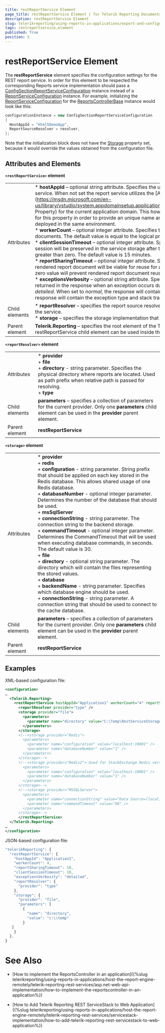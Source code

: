 ```yaml
---
title: restReportService Element
page_title: restReportService Element | for Telerik Reporting Documentation
description: restReportService Element
slug: telerikreporting/using-reports-in-applications/export-and-configure/configure-the-report-engine/restreportservice-element
tags: restreportservice,element
published: True
position: 5
---
```


# restReportService Element



The __restReportService__ element specifies the configuration settings for the REST report service.         In order for this element to be respected the corresponding Reports service implementation should pass a          [ConfigSectionReportServiceConfiguration](/reporting/api/Telerik.Reporting.Services.ConfigSectionReportServiceConfiguration)          instance instead of a          [ReportServiceConfiguration](/reporting/api/Telerik.Reporting.Services.ReportServiceConfiguration)          instance. For example, initializing the           [ReportServiceConfiguration](/reporting/api/Telerik.Reporting.Services.WebApi.ReportsControllerBase#Telerik_Reporting_Services_WebApi_ReportsControllerBase_ReportServiceConfiguration)  for the           [ReportsControllerBase](/reporting/api/Telerik.Reporting.Services.WebApi.ReportsControllerBase)  instance would look like this:       

    
````c#
configurationInstance = new ConfigSectionReportServiceConfiguration
{
  HostAppId = "Html5DemoApp",
  ReportSourceResolver = resolver,
};
````

Note that the initialization block does not have the           [Storage](/reporting/api/Telerik.Reporting.Services.IReportServiceConfiguration#Telerik_Reporting_Services_IReportServiceConfiguration_Storage)  property set, because it would          override the values obtained from the configuration file.       

## Attributes and Elements

__```<restReportService>``` element__ 

|   |   |
| ------ | ------ |
Attributes|* __hostAppId__ – optional string attribute. Specifies the unique constant name of the application hosting the reports service.                     When not set the report service utilizes the  [AppDomainSetup.ApplicationName Property](https://msdn.microsoft.com/en-us/library/vstudio/system.appdomainsetup.applicationname(v=vs.100).aspx">AppDomainSetup.ApplicationName Property) for the current application domain.                     This however is not sufficient for each application setup. Set a value for this property in order to provide an unique name among all apps                     implementing the report service that will be deployed in the same environment.<br/>* __workerCount__ – optional integer attribute. Specifies the count of the worker threads that render report documents.                     The default value is equal to the logical processors available on the server machine.<br/>* __clientSessionTimeout__ – optional integer attribute. Specifies the value in minutes indicating how long a client                     session will be preserved in the service storage after the last interaction from this client. The value must be greater than zero.                     The default value is 15 minutes.<br/>* __reportSharingTimeout__ – optional integer attribute. Specifies the value in minutes indicating how long a rendered report document                     will be viable for reuse for all clients. The value must be greater than or equal to zero.                     A zero value will prevent rendered report document reuse. The default value is zero.<br/>* __exceptionsVerbosity__ – optional string attribute.                     Specifies the verbosity level of the exception information returned in the response when an exception occurs during report rendering.                     The supported values are *normal* and *detailed*.                     When set to *normal*, the response will contain only the exception message.                     When set to *detailed*, the response will contain the exception type and stack trace.                     The default value is *normal*.|
|Child elements|* __reportResolver__ – specifies the report source resolver implementation that will be used for report resolving from the service.<br/>* __storage__ – specifies the storage implementation that will be used for internal storage from the report service.|
|Parent element| __Telerik.Reporting__ – specifies the root element of the Telerik Reporting configuration settings. Only a single restReportService child element can be used inside                 the Telerik.Reporting root element.|

__```<reportResolver>``` element__ 

|   |   |
| ------ | ------ |
Attributes|* __provider__ <br/>   +  __file__ <br/>   +  __directory__ - string parameter. Specifies the physical directory where reports are located.                             Used as path prefix when relative path is passed for resolving.<br/>   +  __type__ |
|Child elements| __parameters__ – specifies a collection of parameters for the current provider. Only one __parameters__ child element can be                 used in the __provider__ parent element.|
|Parent element| __restReportService__ |

__```<storage>``` element__ 

|   |   |
| ------ | ------ |
Attributes|* __provider__ <br/>   +  __redis__ <br/>   +  __configuration__ - string parameter. String prefix that should be applied on each key stored in the Redis database.                             This allows shared usage of one Redis database.<br/>   +  __databaseNumber__ - optional integer parameter. Determines the number of the database that should be used.<br/>   +  __msSqlServer__ <br/>   +  __connectionString__ - string parameter. The connection string to the backend storage.<br/>   +  __commandTimeout__ - optional integer parameter. Determines the CommandTimeout that will be used when executing database commands, in seconds. The default value is 30.<br/>   +  __file__ <br/>   +  __directory__ - optional string parameter. The directory which will contain the files representing the stored values.<br/>   +  __database__ <br/>   +  __backendName__ - string parameter. Specifies which database engine should be used.<br/>   +  __connectionString__ - string parameter. A connection string that should be used to connect to the cache database.|
|Child elements| __parameters__ – specifies a collection of parameters for the current provider. Only one __parameters__ child element can be                 used in the __provider__ parent element.|
|Parent element| __restReportService__ |

## Examples

XML-based configuration file:

    
````xml
<configuration>
…
  <Telerik.Reporting>
    <restReportService hostAppId="Application1" workerCount="4" reportSharingTimeout="10" clientSessionTimeout="10" exceptionsVerbosity="detailed">
      <reportResolver provider="type" />
      <storage provider="file">
        <parameters>
          <parameter name="directory" value="C:\Temp\RestServiceStorage" />
        </parameters>
      </storage>
      <!--<storage provider="Redis">
        <parameters>
          <parameter name="configuration" value="localhost:10001" />
          <parameter name="databaseNumber" value="1" />
        </parameters>
      </storage>-->
      <!--<storage provider="Redis2"> Used for StackExchange.Redis version 2.0+
        <parameters>
          <parameter name="configuration" value="localhost:10001" />
          <parameter name="databaseNumber" value="1" />
        </parameters>
      </storage>-->
      <!--<storage provider="MSSQLServer">
        <parameters>
          <parameter name="connectionString" value="Data Source=(local)\SQLEXPRESS;Initial Catalog=RestServiceStorage;Integrated Security=SSPI" />
          <parameter name="commandTimeout" value="60" />
        </parameters>
      </storage>-->
      </restReportService>
  </Telerik.Reporting>
…
</configuration>
````

JSON-based configuration file:

    
````js
"telerikReporting": {
  "restReportService": {
    "hostAppId": "Application1",
    "workerCount": 4,
    "reportSharingTimeout": 10,
    "clientSessionTimeout": 10,
    "exceptionsVerbosity": "detailed",
    "reportResolver": {
      "provider": "type"
    },
    "storage": {
      "provider": "file",
      "parameters": [
        {
          "name": "directory",
          "value": "c:\\temp"
        }
   ]
    }
  },
}
````


# See Also

 

* [How to implement the ReportsController in an application]({%slug telerikreporting/using-reports-in-applications/host-the-report-engine-remotely/telerik-reporting-rest-services/asp.net-web-api-implementation/how-to-implement-the-reportscontroller-in-an-application%})

 

* [How to Add Telerik Reporting REST ServiceStack to Web Application]({%slug telerikreporting/using-reports-in-applications/host-the-report-engine-remotely/telerik-reporting-rest-services/servicestack-implementation/how-to-add-telerik-reporting-rest-servicestack-to-web-application%})

